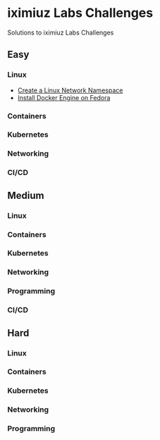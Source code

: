# iximiuz Labs Challenges

Solutions to iximiuz Labs Challenges

## Easy

### Linux

- [Create a Linux Network Namespace](./easy/create_a_linux_network_namespace)
- [Install Docker Engine on Fedora](./easy/install_docker_engine_on_fedora)

### Containers

### Kubernetes

### Networking

### CI/CD

## Medium

### Linux

### Containers

### Kubernetes

### Networking

### Programming

### CI/CD

## Hard

### Linux

### Containers

### Kubernetes

### Networking

### Programming